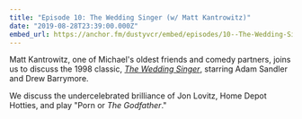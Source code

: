 ```yaml
---
title: "Episode 10: The Wedding Singer (w/ Matt Kantrowitz)"
date: "2019-08-28T23:39:00.000Z"
embed_url: https://anchor.fm/dustyvcr/embed/episodes/10--The-Wedding-Singer-w-Matt-Kantrowitz-e7sorb
---
```


Matt Kantrowitz, one of Michael's oldest friends and comedy partners, joins us to discuss the 1998 classic, [_The Wedding Singer_](https://www.imdb.com/title/tt0120888/), starring Adam Sandler and Drew Barrymore.

We discuss the undercelebrated brilliance of Jon Lovitz, Home Depot Hotties, and play "Porn or _The Godfather_."

<!--more-->
